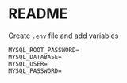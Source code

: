 # README

Create ```.env``` file and add variables

```
MYSQL_ROOT_PASSWORD=
MYSQL_DATABASE=
MYSQL_USER=
MYSQL_PASSWORD=
```

